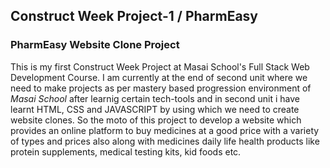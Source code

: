  Construct Week Project-1 / PharmEasy
  ---
 
### **PharmEasy Website Clone Project**

This is my first Construct Week Project at Masai School's Full Stack Web Development Course. I am currently at the end of second unit where we need to make projects as per mastery based progression environment of _Masai School_ after learnig certain tech-tools and in second unit i have learnt HTML, CSS and JAVASCRIPT by using which we need to create website clones. So the moto of this project to develop a website which provides an online platform to buy medicines at a good price with a variety of types and prices also along with medicines daily life health products like protein supplements, medical testing kits, kid foods etc.
 
 


